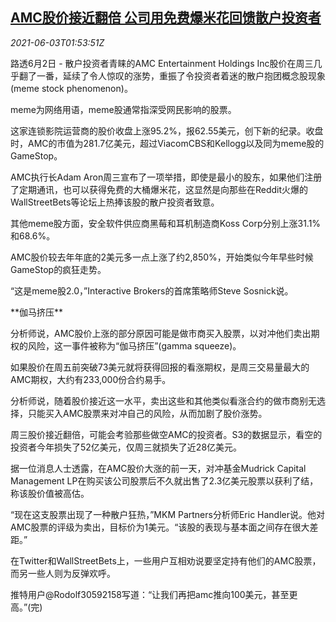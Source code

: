<!--1622685662000-->
[AMC股价接近翻倍 公司用免费爆米花回馈散户投资者](https://cn.reuters.com/article/amc-stock-spike-popcorn-0603-idCNKCS2DF04R)
------

<div><i>2021-06-03T01:53:51Z</i></div><p>路透6月2日 - 散户投资者青睐的AMC Entertainment Holdings Inc股价在周三几乎翻了一番，延续了令人惊叹的涨势，重振了令投资者着迷的散户抱团概念股现象(meme stock phenomenon)。</p><p>meme为网络用语，meme股通常指深受网民影响的股票。</p><p>这家连锁影院运营商的股价收盘上涨95.2%，报62.55美元，创下新的纪录。收盘时，AMC的市值为281.7亿美元，超过ViacomCBS和Kellogg以及同为meme股的GameStop。</p><p>AMC执行长Adam Aron周三宣布了一项举措，即使是最小的股东，如果他们注册了定期通讯，也可以获得免费的大桶爆米花，这显然是向那些在Reddit火爆的WallStreetBets等论坛上热捧该股的散户投资者致意。</p><p>其他meme股方面，安全软件供应商黑莓和耳机制造商Koss Corp分别上涨31.1%和68.6%。</p><p>AMC股价较去年年底的2美元多一点上涨了约2,850%，开始类似今年早些时候GameStop的疯狂走势。</p><p>“这是meme股2.0，”Interactive Brokers的首席策略师Steve Sosnick说。</p><p>**伽马挤压**</p><p>分析师说，AMC股价上涨的部分原因可能是做市商买入股票，以对冲他们卖出期权的风险，这一事件被称为“伽马挤压”(gamma squeeze)。</p><p>如果股价在周五前突破73美元就将获得回报的看涨期权，是周三交易量最大的AMC期权，大约有233,000份合约易手。</p><p>分析师说，随着股价接近这一水平，卖出这些和其他类似看涨合约的做市商别无选择，只能买入AMC股票来对冲自己的风险，从而加剧了股价涨势。</p><p>周三股价接近翻倍，可能会考验那些做空AMC的投资者。S3的数据显示，看空的投资者今年损失了52亿美元，仅周三就损失了近28亿美元。</p><p>据一位消息人士透露，在AMC股价大涨的前一天，对冲基金Mudrick Capital Management LP在购买该公司股票后不久就出售了2.3亿美元股票以获利了结，称该股价值被高估。</p><p>“现在这支股票出现了一种散户狂热，”MKM Partners分析师Eric Handler说。他对AMC股票的评级为卖出，目标价为1美元。“该股的表现与基本面之间存在很大差距。”</p><p>在Twitter和WallStreetBets上，一些用户互相劝说要坚定持有他们的AMC股票，而另一些人则为反弹欢呼。</p><p>推特用户@Rodolf30592158写道：“让我们再把amc推向100美元，甚至更高。”(完)</p>
